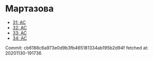 # Мартазова
- [31: AC](31.md)
- [32: AC](32.md)
- [33: AC](33.md)
- [34: AC](34.md)

Commit: cb6188c6a973e0d9b3fb465181334ab195b2d94f
 fetched at: 20201130-191736
